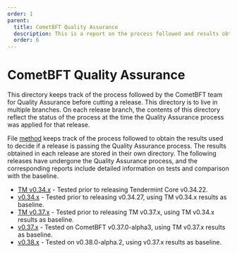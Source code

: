 ```yaml
---
order: 1
parent:
  title: CometBFT Quality Assurance
  description: This is a report on the process followed and results obtained when running v0.34.x on testnets
  order: 6
---
```


# CometBFT Quality Assurance

This directory keeps track of the process followed by the CometBFT team
for Quality Assurance before cutting a release.
This directory is to live in multiple branches. On each release branch,
the contents of this directory reflect the status of the process
at the time the Quality Assurance process was applied for that release.

File [method](./method.md) keeps track of the process followed to obtain the results
used to decide if a release is passing the Quality Assurance process.
The results obtained in each release are stored in their own directory.
The following releases have undergone the Quality Assurance process, and the corresponding reports include detailed information on tests and comparison with the baseline.

* [TM v0.34.x](TMCore-QA-34.md) - Tested prior to releasing Tendermint Core v0.34.22.
* [v0.34.x](CometBFT-QA-34.md) - Tested prior to releasing v0.34.27, using TM v0.34.x results as baseline.
* [TM v0.37.x](TMCore-QA-37.md) - Tested prior to releasing TM v0.37.x, using TM v0.34.x results as baseline.
* [v0.37.x](CometBFT-QA-37.md) - Tested on CometBFT v0.37.0-alpha3, using TM v0.37.x results as baseline.
* [v0.38.x](CometBFT-QA-38.md) - Tested on v0.38.0-alpha.2, using v0.37.x results as baseline.
